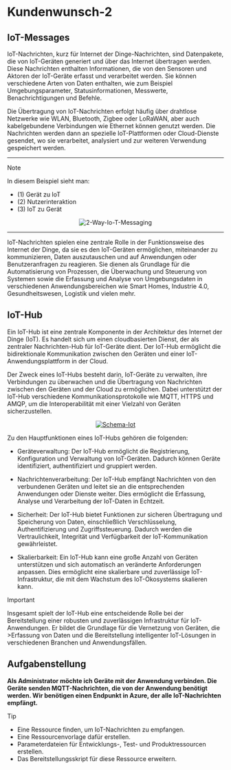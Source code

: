 # Kundenwunsch-2
## IoT-Messages

IoT-Nachrichten, kurz für Internet der Dinge-Nachrichten, sind Datenpakete, die von IoT-Geräten generiert und über das Internet übertragen werden. Diese Nachrichten enthalten Informationen, die von den Sensoren und Aktoren der IoT-Geräte erfasst und verarbeitet werden. Sie können verschiedene Arten von Daten enthalten, wie zum Beispiel Umgebungsparameter, Statusinformationen, Messwerte, Benachrichtigungen und Befehle.

Die Übertragung von IoT-Nachrichten erfolgt häufig über drahtlose Netzwerke wie WLAN, Bluetooth, Zigbee oder LoRaWAN, aber auch kabelgebundene Verbindungen wie Ethernet können genutzt werden. Die Nachrichten werden dann an spezielle IoT-Plattformen oder Cloud-Dienste gesendet, wo sie verarbeitet, analysiert und zur weiteren Verwendung gespeichert werden.
***
>[!NOTE]
> In diesem Beispiel sieht man:
> - (1) Gerät zu IoT
> - (2) Nutzerinteraktion
> - (3) IoT zu Gerät
> <p align="center">
>  <href="https://imgbb.com/"><img src="https://i.ibb.co/Pm0sNDT/2-Way-Io-T-Messaging.jpg" alt="2-Way-Io-T-Messaging" border="0">
> </p>
***
IoT-Nachrichten spielen eine zentrale Rolle in der Funktionsweise des Internet der Dinge, da sie es den IoT-Geräten ermöglichen, miteinander zu kommunizieren, Daten auszutauschen und auf Anwendungen oder Benutzeranfragen zu reagieren. Sie dienen als Grundlage für die Automatisierung von Prozessen, die Überwachung und Steuerung von Systemen sowie die Erfassung und Analyse von Umgebungsdaten in verschiedenen Anwendungsbereichen wie Smart Homes, Industrie 4.0, Gesundheitswesen, Logistik und vielen mehr.

## IoT-Hub

Ein IoT-Hub ist eine zentrale Komponente in der Architektur des Internet der Dinge (IoT). Es handelt sich um einen cloudbasierten Dienst, der als zentraler Nachrichten-Hub für IoT-Geräte dient. Der IoT-Hub ermöglicht die bidirektionale Kommunikation zwischen den Geräten und einer IoT-Anwendungsplattform in der Cloud.

Der Zweck eines IoT-Hubs besteht darin, IoT-Geräte zu verwalten, ihre Verbindungen zu überwachen und die Übertragung von Nachrichten zwischen den Geräten und der Cloud zu ermöglichen. Dabei unterstützt der IoT-Hub verschiedene Kommunikationsprotokolle wie MQTT, HTTPS und AMQP, um die Interoperabilität mit einer Vielzahl von Geräten sicherzustellen.

<p align="center">
 <a href="https://ibb.co/LpkjNbt"><img src="https://i.ibb.co/SvsYfWn/Schema-Iot.png" alt="Schema-Iot" border="0"></a>
</p>
   
Zu den Hauptfunktionen eines IoT-Hubs gehören die folgenden:

- Geräteverwaltung: Der IoT-Hub ermöglicht die Registrierung, Konfiguration und Verwaltung von IoT-Geräten. Dadurch können Geräte identifiziert, authentifiziert und gruppiert werden.

- Nachrichtenverarbeitung: Der IoT-Hub empfängt Nachrichten von den verbundenen Geräten und leitet sie an die entsprechenden Anwendungen oder Dienste weiter. Dies ermöglicht die Erfassung, Analyse und Verarbeitung der IoT-Daten in Echtzeit.

- Sicherheit: Der IoT-Hub bietet Funktionen zur sicheren Übertragung und Speicherung von Daten, einschließlich Verschlüsselung, Authentifizierung und Zugriffssteuerung. Dadurch werden die Vertraulichkeit, Integrität und Verfügbarkeit der IoT-Kommunikation gewährleistet.

- Skalierbarkeit: Ein IoT-Hub kann eine große Anzahl von Geräten unterstützen und sich automatisch an veränderte Anforderungen anpassen. Dies ermöglicht eine skalierbare und zuverlässige IoT-Infrastruktur, die mit dem Wachstum des IoT-Ökosystems skalieren kann.

>[!IMPORTANT]
>Insgesamt spielt der IoT-Hub eine entscheidende Rolle bei der Bereitstellung einer robusten und zuverlässigen Infrastruktur für IoT-Anwendungen. Er bildet die Grundlage für die Vernetzung von Geräten, die >Erfassung von Daten und die Bereitstellung intelligenter IoT-Lösungen in verschiedenen Branchen und Anwendungsfällen.

## Aufgabenstellung
**Als Administrator möchte ich Geräte mit der Anwendung verbinden. Die Geräte senden MQTT-Nachrichten, die von der Anwendung benötigt werden. Wir benötigen einen Endpunkt in Azure, der alle IoT-Nachrichten empfängt.**

>[!TIP]
> - Eine Ressource finden, um IoT-Nachrichten zu empfangen.
> - Eine Ressourcenvorlage dafür erstellen.
> - Parameterdateien für Entwicklungs-, Test- und Produktressourcen erstellen.
> - Das Bereitstellungsskript für diese Ressource erweitern.
